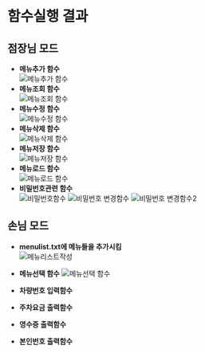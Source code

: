 # 함수실행 결과
## 점장님 모드
- **메뉴추가 함수**        
![메뉴추가 함수](https://user-images.githubusercontent.com/100466772/167415006-ceaf0db1-85aa-449e-8b38-1a8c38c4a9d2.PNG)
- **메뉴조회 함수**    
![메뉴조회 함수](https://user-images.githubusercontent.com/100466772/167415226-fb694cb3-ee89-4d0e-8302-09b8cf28b54e.PNG)
- **메뉴수정 함수**     
![메뉴수정 함수](https://user-images.githubusercontent.com/100466772/167415344-736aad98-d075-4123-b9ac-68c073a8374a.PNG)
- **메뉴삭제 함수**     
![메뉴삭제 함수](https://user-images.githubusercontent.com/100466772/167415436-532a4777-e096-4709-a5cd-114a0ae662dd.PNG)
- **메뉴저장 함수**    
![메뉴저장 함수](https://user-images.githubusercontent.com/100466772/167415652-0a8cb947-d8e2-4e71-8224-2163e4f072d7.PNG)
- **메뉴로드 함수**    
![메뉴로드 함수](https://user-images.githubusercontent.com/100466772/167415678-3e90df43-8354-488e-91af-f58bb8355754.PNG)
- **비밀번호관련 함수**     
![비밀번호함수](https://user-images.githubusercontent.com/100466772/167415521-3bb11669-8039-441a-8b7c-c9e2988cbbf0.PNG)
![비밀번호 변경함수](https://user-images.githubusercontent.com/100466772/167415536-1f68d4e1-2f79-4d9c-9aed-284745ca7cb9.PNG)
![비밀번호 변경함수2](https://user-images.githubusercontent.com/100466772/167415552-36ada8de-f3ab-4fa5-87ee-3cbc7e3fab2e.PNG)
## 손님 모드
- **menulist.txt에 메뉴들을 추가시킴**   
![메뉴리스트작성](https://user-images.githubusercontent.com/100466772/168306122-033de511-f38c-41ad-a947-f2563cd5ee78.PNG)
- **메뉴선택 함수**
![메뉴선택 함수](https://user-images.githubusercontent.com/100466772/168306743-9266511e-a8e4-4865-9381-f21875c2c768.PNG)

- **차량번호 입력함수**
- **주차요금 출력함수**
- **영수증 출력함수**
- **본인번호 출력함수**
